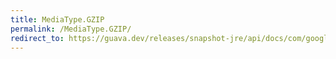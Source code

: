 ```yaml
---
title: MediaType.GZIP
permalink: /MediaType.GZIP/
redirect_to: https://guava.dev/releases/snapshot-jre/api/docs/com/google/common/net/MediaType.html#GZIP
---
```

